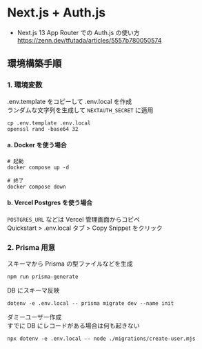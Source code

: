 # Next.js + Auth.js

- Next.js 13 App Router での Auth.js の使い方
  https://zenn.dev/tfutada/articles/5557b780050574

## 環境構築手順

### 1. 環境変数

.env.template をコピーして .env.local を作成  
ランダムな文字列を生成して `NEXTAUTH_SECRET` に適用

```shell
cp .env.template .env.local
openssl rand -base64 32
```

#### a. Docker を使う場合

```shell
# 起動
docker compose up -d

# 終了
docker compose down
```

#### b. Vercel Postgres を使う場合

`POSTGRES_URL` などは Vercel 管理画面からコピペ  
Quickstart > .env.local タブ > Copy Snippet をクリック

### 2. Prisma 用意

スキーマから Prisma の型ファイルなどを生成

```shell
npm run prisma-generate
```

DB にスキーマ反映

```shell
dotenv -e .env.local -- prisma migrate dev --name init
```

ダミーユーザー作成  
すでに DB にレコードがある場合は何も起きない

```shell
npx dotenv -e .env.local -- node ./migrations/create-user.mjs
```

